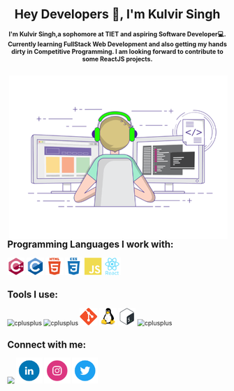 <h1 align="center">Hey Developers 👋, I'm Kulvir Singh</h1>
<p align="center"><b>
I'm Kulvir Singh,a sophomore at TIET and aspiring Software Developer💻. Currently learning FullStack Web Development and also getting my hands dirty in Competitive Programming. I am looking forward to contribute to some ReactJS projects.
</p>
</b>

##
<img align="right" title="Code" alt="Kulvir Singh" width="500" src="animation.gif" />


<!-- <br> -->
<!-- 
- 🔭 I’m currently working on **Secret Project🤫**.
- 🌱 I’m currently learning **DSA and ReactJS**.
- 👯 I’m looking to collaborate on any **ReactJS** projects.
- 🤝 I'm Looking for help with **DSA**.
- 💬 Ask me about anything ig!
- 📫 Reach me at kulvirs734@gmail.com
- ⚡️ Fun fact **I love to play Valorant and Watch Animeeee**.
<br><br> -->
<div>

## Programming Languages I work with: <br>
<a ><img src="https://raw.githubusercontent.com/devicons/devicon/master/icons/cplusplus/cplusplus-original.svg" alt="cplusplus" width="40" height="40"/></a>
<a ><img src="https://raw.githubusercontent.com/devicons/devicon/master/icons/c/c-original.svg" alt="cplusplus" width="40" height="40"/></a>
<a ><img src="https://raw.githubusercontent.com/devicons/devicon/master/icons/html5/html5-plain-wordmark.svg" alt="cplusplus" width="40" height="40"/></a>
<a ><img src="https://raw.githubusercontent.com/devicons/devicon/master/icons/css3/css3-plain-wordmark.svg" alt="cplusplus" width="40" height="40"/></a>
<a ><img src="https://raw.githubusercontent.com/devicons/devicon/master/icons/javascript/javascript-plain.svg" alt="cplusplus" width="40" height="40"/></a>
<a ><img src="https://raw.githubusercontent.com/devicons/devicon/master/icons/react/react-original-wordmark.svg" alt="cplusplus" width="40" height="40"/></a>


## Tools I use: <br>
<a ><img src="https://www.vectorlogo.zone/logos/visualstudio_code/visualstudio_code-icon.svg" alt="cplusplus" width="40" height="40"/></a>
<a ><img src="https://www.vectorlogo.zone/logos/github/github-tile.svg" alt="cplusplus" width="40" height="40"/></a>
<a ><img src="https://raw.githubusercontent.com/devicons/devicon/master/icons/git/git-plain.svg" alt="cplusplus" width="40" height="40"/></a>
<a ><img src="https://raw.githubusercontent.com/devicons/devicon/master/icons/linux/linux-original.svg" alt="cplusplus" width="40" height="40"/></a>
<a ><img src="https://raw.githubusercontent.com/devicons/devicon/master/icons/bash/bash-original.svg" alt="cplusplus" width="40" height="40"/></a>
<a ><img src="https://www.vectorlogo.zone/logos/discordapp/discordapp-tile.svg" alt="cplusplus" width="35" height="40"/></a>
## Connect with me: 
  <p>
<a href="mailto:kulvirs734@gmail.com"><img src="https://img.icons8.com/bubbles/50/000000/gmail-new.png" width="60"></a> 
<a href="https://www.linkedin.com/in/kulvir-singh-a88353201"><img src="https://github.com/aritraroy/social-icons/blob/master/linkedin-icon.png?raw=true" width="60"></a>
<a href="https://instagram.com/parmar_kulvir"><img src="https://github.com/aritraroy/social-icons/blob/master/instagram-icon.png?raw=true" width="60"></a>
<a href="https://twitter.com/ParmarKulvir"><img src="https://github.com/aritraroy/social-icons/blob/master/twitter-icon.png?raw=true" width="60"></a>
   
</p>
</h3>
</div>
